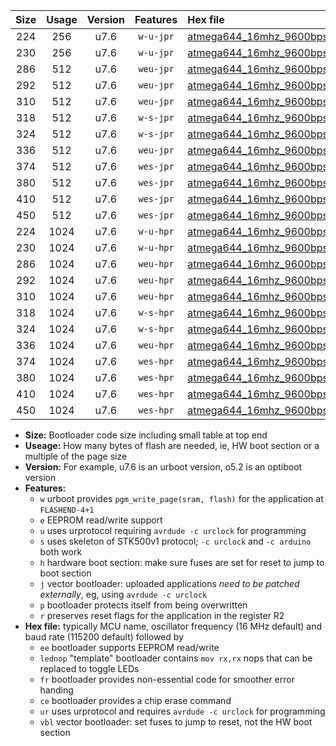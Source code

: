 |Size|Usage|Version|Features|Hex file|
|:-:|:-:|:-:|:-:|:--|
|224|256|u7.6|`w-u-jpr`|[atmega644_16mhz_9600bps_ur_vbl.hex](https://raw.githubusercontent.com/stefanrueger/urboot/main/atmega644_16mhz_9600bps_ur_vbl.hex)|
|230|256|u7.6|`w-u-jpr`|[atmega644_16mhz_9600bps_lednop_ur_vbl.hex](https://raw.githubusercontent.com/stefanrueger/urboot/main/atmega644_16mhz_9600bps_lednop_ur_vbl.hex)|
|286|512|u7.6|`weu-jpr`|[atmega644_16mhz_9600bps_ee_ur_vbl.hex](https://raw.githubusercontent.com/stefanrueger/urboot/main/atmega644_16mhz_9600bps_ee_ur_vbl.hex)|
|292|512|u7.6|`weu-jpr`|[atmega644_16mhz_9600bps_ee_lednop_ur_vbl.hex](https://raw.githubusercontent.com/stefanrueger/urboot/main/atmega644_16mhz_9600bps_ee_lednop_ur_vbl.hex)|
|310|512|u7.6|`weu-jpr`|[atmega644_16mhz_9600bps_ee_lednop_fr_ur_vbl.hex](https://raw.githubusercontent.com/stefanrueger/urboot/main/atmega644_16mhz_9600bps_ee_lednop_fr_ur_vbl.hex)|
|318|512|u7.6|`w-s-jpr`|[atmega644_16mhz_9600bps_vbl.hex](https://raw.githubusercontent.com/stefanrueger/urboot/main/atmega644_16mhz_9600bps_vbl.hex)|
|324|512|u7.6|`w-s-jpr`|[atmega644_16mhz_9600bps_lednop_vbl.hex](https://raw.githubusercontent.com/stefanrueger/urboot/main/atmega644_16mhz_9600bps_lednop_vbl.hex)|
|336|512|u7.6|`weu-jpr`|[atmega644_16mhz_9600bps_ee_lednop_fr_ce_ur_vbl.hex](https://raw.githubusercontent.com/stefanrueger/urboot/main/atmega644_16mhz_9600bps_ee_lednop_fr_ce_ur_vbl.hex)|
|374|512|u7.6|`wes-jpr`|[atmega644_16mhz_9600bps_ee_vbl.hex](https://raw.githubusercontent.com/stefanrueger/urboot/main/atmega644_16mhz_9600bps_ee_vbl.hex)|
|380|512|u7.6|`wes-jpr`|[atmega644_16mhz_9600bps_ee_lednop_vbl.hex](https://raw.githubusercontent.com/stefanrueger/urboot/main/atmega644_16mhz_9600bps_ee_lednop_vbl.hex)|
|410|512|u7.6|`wes-jpr`|[atmega644_16mhz_9600bps_ee_lednop_fr_vbl.hex](https://raw.githubusercontent.com/stefanrueger/urboot/main/atmega644_16mhz_9600bps_ee_lednop_fr_vbl.hex)|
|450|512|u7.6|`wes-jpr`|[atmega644_16mhz_9600bps_ee_lednop_fr_ce_vbl.hex](https://raw.githubusercontent.com/stefanrueger/urboot/main/atmega644_16mhz_9600bps_ee_lednop_fr_ce_vbl.hex)|
|224|1024|u7.6|`w-u-hpr`|[atmega644_16mhz_9600bps_ur.hex](https://raw.githubusercontent.com/stefanrueger/urboot/main/atmega644_16mhz_9600bps_ur.hex)|
|230|1024|u7.6|`w-u-hpr`|[atmega644_16mhz_9600bps_lednop_ur.hex](https://raw.githubusercontent.com/stefanrueger/urboot/main/atmega644_16mhz_9600bps_lednop_ur.hex)|
|286|1024|u7.6|`weu-hpr`|[atmega644_16mhz_9600bps_ee_ur.hex](https://raw.githubusercontent.com/stefanrueger/urboot/main/atmega644_16mhz_9600bps_ee_ur.hex)|
|292|1024|u7.6|`weu-hpr`|[atmega644_16mhz_9600bps_ee_lednop_ur.hex](https://raw.githubusercontent.com/stefanrueger/urboot/main/atmega644_16mhz_9600bps_ee_lednop_ur.hex)|
|310|1024|u7.6|`weu-hpr`|[atmega644_16mhz_9600bps_ee_lednop_fr_ur.hex](https://raw.githubusercontent.com/stefanrueger/urboot/main/atmega644_16mhz_9600bps_ee_lednop_fr_ur.hex)|
|318|1024|u7.6|`w-s-hpr`|[atmega644_16mhz_9600bps.hex](https://raw.githubusercontent.com/stefanrueger/urboot/main/atmega644_16mhz_9600bps.hex)|
|324|1024|u7.6|`w-s-hpr`|[atmega644_16mhz_9600bps_lednop.hex](https://raw.githubusercontent.com/stefanrueger/urboot/main/atmega644_16mhz_9600bps_lednop.hex)|
|336|1024|u7.6|`weu-hpr`|[atmega644_16mhz_9600bps_ee_lednop_fr_ce_ur.hex](https://raw.githubusercontent.com/stefanrueger/urboot/main/atmega644_16mhz_9600bps_ee_lednop_fr_ce_ur.hex)|
|374|1024|u7.6|`wes-hpr`|[atmega644_16mhz_9600bps_ee.hex](https://raw.githubusercontent.com/stefanrueger/urboot/main/atmega644_16mhz_9600bps_ee.hex)|
|380|1024|u7.6|`wes-hpr`|[atmega644_16mhz_9600bps_ee_lednop.hex](https://raw.githubusercontent.com/stefanrueger/urboot/main/atmega644_16mhz_9600bps_ee_lednop.hex)|
|410|1024|u7.6|`wes-hpr`|[atmega644_16mhz_9600bps_ee_lednop_fr.hex](https://raw.githubusercontent.com/stefanrueger/urboot/main/atmega644_16mhz_9600bps_ee_lednop_fr.hex)|
|450|1024|u7.6|`wes-hpr`|[atmega644_16mhz_9600bps_ee_lednop_fr_ce.hex](https://raw.githubusercontent.com/stefanrueger/urboot/main/atmega644_16mhz_9600bps_ee_lednop_fr_ce.hex)|

- **Size:** Bootloader code size including small table at top end
- **Useage:** How many bytes of flash are needed, ie, HW boot section or a multiple of the page size
- **Version:** For example, u7.6 is an urboot version, o5.2 is an optiboot version
- **Features:**
  + `w` urboot provides `pgm_write_page(sram, flash)` for the application at `FLASHEND-4+1`
  + `e` EEPROM read/write support
  + `u` uses urprotocol requiring `avrdude -c urclock` for programming
  + `s` uses skeleton of STK500v1 protocol; `-c urclock` and `-c arduino` both work
  + `h` hardware boot section: make sure fuses are set for reset to jump to boot section
  + `j` vector bootloader: uploaded applications *need to be patched externally*, eg, using `avrdude -c urclock`
  + `p` bootloader protects itself from being overwritten
  + `r` preserves reset flags for the application in the register R2
- **Hex file:** typically MCU name, oscillator frequency (16 MHz default) and baud rate (115200 default) followed by
  + `ee` bootloader supports EEPROM read/write
  + `lednop` "template" bootloader contains `mov rx,rx` nops that can be replaced to toggle LEDs
  + `fr` bootloader provides non-essential code for smoother error handing
  + `ce` bootloader provides a chip erase command
  + `ur` uses urprotocol and requires `avrdude -c urclock` for programming
  + `vbl` vector bootloader: set fuses to jump to reset, not the HW boot section
